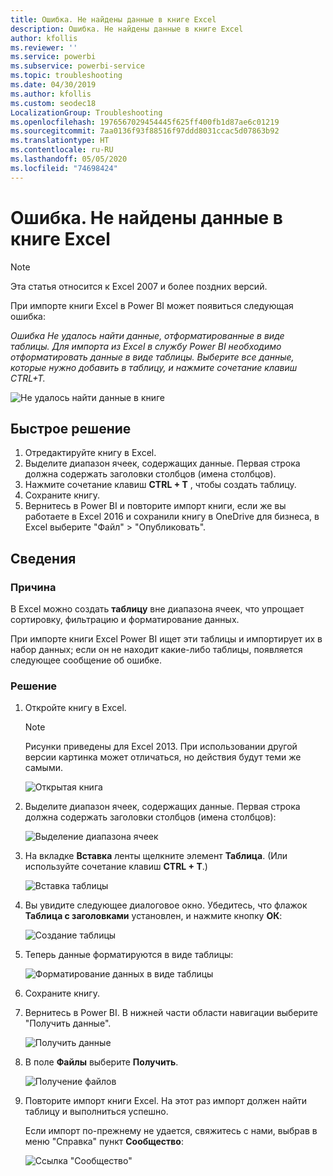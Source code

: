 ```yaml
---
title: Ошибка. Не найдены данные в книге Excel
description: Ошибка. Не найдены данные в книге Excel
author: kfollis
ms.reviewer: ''
ms.service: powerbi
ms.subservice: powerbi-service
ms.topic: troubleshooting
ms.date: 04/30/2019
ms.author: kfollis
ms.custom: seodec18
LocalizationGroup: Troubleshooting
ms.openlocfilehash: 1976567029454445f625ff400fb1d87ae6c01219
ms.sourcegitcommit: 7aa0136f93f88516f97ddd8031ccac5d07863b92
ms.translationtype: HT
ms.contentlocale: ru-RU
ms.lasthandoff: 05/05/2020
ms.locfileid: "74698424"
---
```

# <a name="error-we-couldnt-find-any-data-in-your-excel-workbook"></a>Ошибка. Не найдены данные в книге Excel

>[!NOTE]  
>Эта статья относится к Excel 2007 и более поздних версий.

При импорте книги Excel в Power BI может появиться следующая ошибка:

*Ошибка Не удалось найти данные, отформатированные в виде таблицы. Для импорта из Excel в службу Power BI необходимо отформатировать данные в виде таблицы. Выберите все данные, которые нужно добавить в таблицу, и нажмите сочетание клавиш CTRL+T.*

![Не удалось найти данные в книге](media/service-admin-troubleshoot-excel-workbook-data/power-bi-we-couldnt-find-any-data.png)

## <a name="quick-solution"></a>Быстрое решение
1. Отредактируйте книгу в Excel.
2. Выделите диапазон ячеек, содержащих данные. Первая строка должна содержать заголовки столбцов (имена столбцов).
3. Нажмите сочетание клавиш **CTRL + T** , чтобы создать таблицу.
4. Сохраните книгу.
5. Вернитесь в Power BI и повторите импорт книги, если же вы работаете в Excel 2016 и сохранили книгу в OneDrive для бизнеса, в Excel выберите "Файл" > "Опубликовать".

## <a name="details"></a>Сведения
### <a name="cause"></a>Причина
В Excel можно создать **таблицу** вне диапазона ячеек, что упрощает сортировку, фильтрацию и форматирование данных.

При импорте книги Excel Power BI ищет эти таблицы и импортирует их в набор данных; если он не находит какие-либо таблицы, появляется следующее сообщение об ошибке.

### <a name="solution"></a>Решение
1. Откройте книгу в Excel. 
    >[!NOTE]
    >Рисунки приведены для Excel 2013. При использовании другой версии картинка может отличаться, но действия будут теми же самыми.
    
    ![Открытая книга](media/service-admin-troubleshoot-excel-workbook-data/power-bi-troubleshoot-excel-worksheet-1.png)
2. Выделите диапазон ячеек, содержащих данные. Первая строка должна содержать заголовки столбцов (имена столбцов):
   
    ![Выделение диапазона ячеек](media/service-admin-troubleshoot-excel-workbook-data/power-bi-troubleshoot-excel-worksheet-2.png)
3. На вкладке **Вставка** ленты щелкните элемент **Таблица**. (Или используйте сочетание клавиш **CTRL + T**.)
   
    ![Вставка таблицы](media/service-admin-troubleshoot-excel-workbook-data/power-bi-troubleshoot-excel-worksheet-3.png)
4. Вы увидите следующее диалоговое окно. Убедитесь, что флажок **Таблица с заголовками** установлен, и нажмите кнопку **ОК**:
   
    ![Создание таблицы](media/service-admin-troubleshoot-excel-workbook-data/power-bi-troubleshoot-excel-create-table.png)
5. Теперь данные форматируются в виде таблицы:
   
    ![Форматирование данных в виде таблицы](media/service-admin-troubleshoot-excel-workbook-data/power-bi-troubleshoot-excel-table.png)
6. Сохраните книгу.
7. Вернитесь в Power BI. В нижней части области навигации выберите "Получить данные".
   
    ![Получить данные](media/service-admin-troubleshoot-excel-workbook-data/power-bi-get-data.png)
8. В поле **Файлы** выберите **Получить**.
   
    ![Получение файлов](media/service-admin-troubleshoot-excel-workbook-data/power-bi-get-files.png)
9. Повторите импорт книги Excel. На этот раз импорт должен найти таблицу и выполниться успешно.
   
    Если импорт по-прежнему не удается, свяжитесь с нами, выбрав в меню "Справка" пункт **Сообщество**:
   
    ![Ссылка "Сообщество"](media/service-admin-troubleshoot-excel-workbook-data/power-bi-question-menu-community.png)
